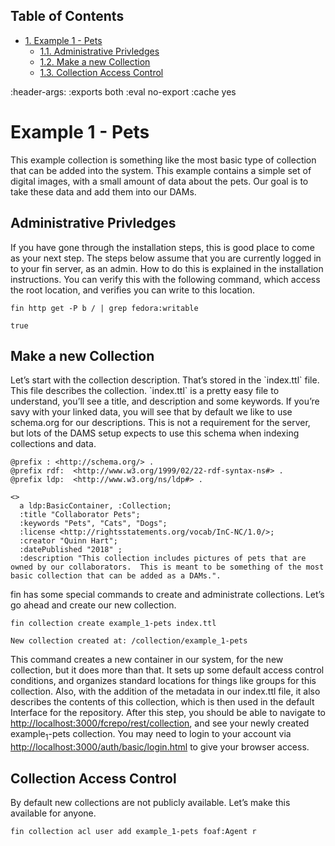 <div id="table-of-contents">
<h2>Table of Contents</h2>
<div id="text-table-of-contents">
<ul>
<li><a href="#org0715761">1. Example 1 - Pets</a>
<ul>
<li><a href="#orgd2f68dd">1.1. Administrative Privledges</a></li>
<li><a href="#orgbad83ce">1.2. Make a new Collection</a></li>
<li><a href="#orgd261e81">1.3. Collection Access Control</a></li>
</ul>
</li>
</ul>
</div>
</div>
:header-args:    :exports both :eval no-export :cache yes


<a id="org0715761"></a>

# Example 1 - Pets

This example collection is something like the most basic type of collection that
can be added into the system.  This example contains a simple set of digital
images, with a small amount of data about the pets.  Our goal is to take these
data and add them into our DAMs.


<a id="orgd2f68dd"></a>

## Administrative Privledges

If you have gone through the installation steps, this is good place to come as
your next step.  The steps below assume that you are currently logged in to your
fin server, as an admin.  How to do this is explained in the installation
instructions.  You can verify this with the following command, which access the
root location, and verifies you can write to this location.

    fin http get -P b / | grep fedora:writable

    true


<a id="orgbad83ce"></a>

## Make a new Collection

Let&rsquo;s start with the collection description.  That&rsquo;s stored in the \`index.ttl\`
file.  This file describes the collection. \`index.ttl\` is a pretty easy file to
understand, you&rsquo;ll see a title, and description and some keywords.  If you&rsquo;re
savy with your linked data, you will see that by default we like to use
schema.org for our descriptions.  This is not a requirement for the server, but
lots of the DAMS setup expects to use this schema when indexing collections and
data.

    @prefix : <http://schema.org/> .
    @prefix rdf:  <http://www.w3.org/1999/02/22-rdf-syntax-ns#> .
    @prefix ldp:  <http://www.w3.org/ns/ldp#> .

    <>
      a ldp:BasicContainer, :Collection;
      :title "Collaborator Pets";
      :keywords "Pets", "Cats", "Dogs";
      :license <http://rightsstatements.org/vocab/InC-NC/1.0/>;
      :creator "Quinn Hart";
      :datePublished "2018" ;
      :description "This collection includes pictures of pets that are owned by our collaborators.  This is meant to be something of the most basic collection that can be added as a DAMs.".

fin has some special commands to create and administrate collections.  Let&rsquo;s
go ahead and create our new collection.

    fin collection create example_1-pets index.ttl

    New collection created at: /collection/example_1-pets

This command creates a new container in our system, for the new collection, but
it does more than that. It sets up some default access control conditions, and
organizes standard locations for things like groups for this collection. Also,
with the addition of the metadata in our index.ttl file, it also describes the
contents of this collection, which is then used in the default Interface for the
repository. After this step, you should be able to navigate to
<http://localhost:3000/fcrepo/rest/collection>, and see your newly created
example<sub>1</sub>-pets collection. You may need to login to your account via
<http://localhost:3000/auth/basic/login.html> to give your browser access.


<a id="orgd261e81"></a>

## Collection Access Control

By default new collections are not publicly available.  Let&rsquo;s make this
available for anyone.

    fin collection acl user add example_1-pets foaf:Agent r
